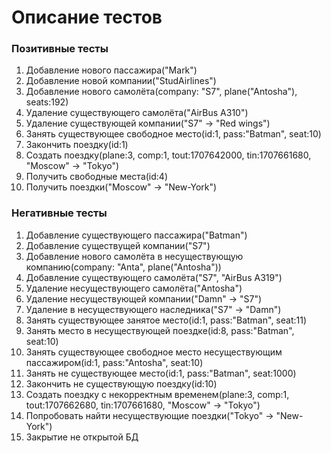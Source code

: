 # Описание тестов
### Позитивные тесты

1. Добавление нового пассажира("Mark")
2. Добавление новой компании("StudAirlines")
3. Добавление нового самолёта(company: "S7", plane("Antosha"), seats:192)
4. Удаление существующего самолёта("AirBus A310")
5. Удаление существующей компании("S7" -> "Red wings")
6. Занять существующее свободное место(id:1, pass:"Batman", seat:10)
7. Закончить поездку(id:1)
8. Создать поездку(plane:3, comp:1, tout:1707642000, tin:1707661680, "Moscow" -> "Tokyo")
9. Получить свободные места(id:4)
10. Получить поездки("Moscow" -> "New-York")

### Негативные тесты

1. Добавление существующего пассажира("Batman")
2. Добавление существущей компании("S7")
3. Добавление нового самолёта в несуществующую компанию(company: "Anta", plane("Antosha"))
4. Добавление существующего самолёта("S7", "AirBus A319")
5. Удаление несуществующего самолёта("Antosha")
6. Удаление несуществующей компании("Damn" -> "S7")
7. Удаление в несуществующего наследника("S7" -> "Damn")
8. Занять существующее занятое место(id:1, pass:"Batman", seat:11)
9. Занять место в несуществующей поездке(id:8, pass:"Batman", seat:10)
10. Занять существующее свободное место несуществующим пассажиром(id:1, pass:"Antosha", seat:10)
11. Занять не существующее место(id:1, pass:"Batman", seat:1000)
12. Закончить не существующую поездку(id:10)
13. Создать поездку c некорректным временем(plane:3, comp:1, tout:1707662680, tin:1707661680, "Moscow" -> "Tokyo")
14. Попробовать найти несуществующие поездки("Tokyo" -> "New-York")
15. Закрытие не открытой БД